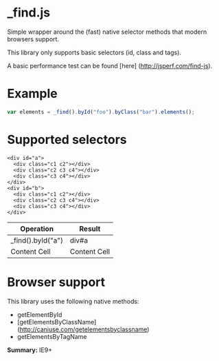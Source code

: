 # _find.js

Simple wrapper around the (fast) native selector methods that modern browsers support. 

This library only supports basic selectors (id, class and tags).

A basic performance test can be found [here] (http://jsperf.com/find-js).

# Example

```javascript
var elements = _find().byId("foo").byClass("bar").elements();
```

# Supported selectors

```
<div id="a">
  <div class="c1 c2"></div>
  <div class="c2 c3 c4"></div>
  <div class="c3 c4"></div>
</div>
<div id="b">
  <div class="c1 c2"></div>
  <div class="c2 c3 c4"></div>
  <div class="c3 c4"></div>
</div>
```

| Operation          | Result        |
| ------------------ | ------------- |
| _find().byId("a")  | div#a         |
| Content Cell       | Content Cell  |

# Browser support
This library uses the following native methods:

* getElementById
* [getElementsByClassName] (http://caniuse.com/getelementsbyclassname)
* getElementsByTagName

**Summary:** IE9+



